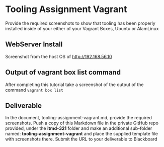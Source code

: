 # Tooling Assignment Vagrant

Provide the required screenshots to show that tooling has been properly installed inside of your either of your Vagrant Boxes, Ubuntu or AlamLinux

## WebServer Install

Screenshot from the host OS of http://192.168.56.10

## Output of vagrant box list command

After completing this tutorial take a screenshot of the output of the command ```vagrant box list```

## Deliverable

In the document, tooling-assignment-vagrant.md, provide the required screenshots. Push a copy of this Markdown file in the private GitHub repo provided, under the **itmd-321** folder and make an additional sub-folder named: **tooling-assignment-vagrant** and place the supplied template file with screenshots there.  Submit the URL to your deliverable to Blackboard
